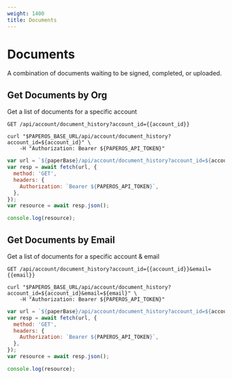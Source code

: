 ```yaml
---
weight: 1400
title: Documents
---
```


# Documents

A combination of documents waiting to be signed, completed, or uploaded.

## Get Documents by Org

Get a list of documents for a specific account

`GET /api/account/document_history?account_id={{account_id}}`

```shell
curl "$PAPEROS_BASE_URL/api/account/document_history?account_id=${account_id}" \
    -H "Authorization: Bearer ${PAPEROS_API_TOKEN}"
```

```javascript
var url = `${paperBase}/api/account/document_history?account_id=${account_id}`;
var resp = await fetch(url, {
  method: 'GET',
  headers: {
    Authorization: `Bearer ${PAPEROS_API_TOKEN}`,
  },
});
var resource = await resp.json();

console.log(resource);
```

## Get Documents by Email

Get a list of documents for a specific account & email

`GET /api/account/document_history?account_id={{account_id}}&email={{email}}`

```shell
curl "$PAPEROS_BASE_URL/api/account/document_history?account_id=${account_id}&email=${email}" \
    -H "Authorization: Bearer ${PAPEROS_API_TOKEN}"
```

```javascript
var url = `${paperBase}/api/account/document_history?account_id=${account_id}&email=${email}`;
var resp = await fetch(url, {
  method: 'GET',
  headers: {
    Authorization: `Bearer ${PAPEROS_API_TOKEN}`,
  },
});
var resource = await resp.json();

console.log(resource);
```
